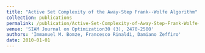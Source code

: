 ```yaml
---
title: "Active Set Complexity of the Away-Step Frank--Wolfe Algorithm"
collection: publications
permalink: /publication/Active-Set-Complexity-of-Away-Step-Frank-Wolfe-Algorithm
venue: 'SIAM Journal on Optimization30 (3), 2470-2500'
authors: 'Immanuel M. Bomze, Francesco Rinaldi, Damiano Zeffiro'
date: 2010-01-01
---
```

